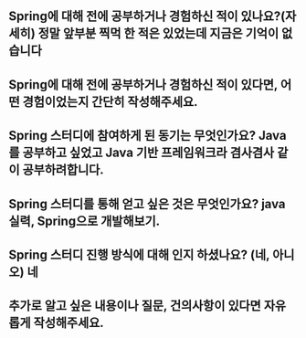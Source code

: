 ## Spring에 대해 전에 공부하거나 경험하신 적이 있나요?(자세히) 정말 앞부분 찍먹 한 적은 있었는데 지금은 기억이 없습니다

## Spring에 대해 전에 공부하거나 경험하신 적이 있다면, 어떤 경험이었는지 간단히 작성해주세요.

## Spring 스터디에 참여하게 된 동기는 무엇인가요? Java를 공부하고 싶었고 Java 기반 프레임워크라 겸사겸사 같이 공부하려합니다.

## Spring 스터디를 통해 얻고 싶은 것은 무엇인가요? java실력, Spring으로 개발해보기.

## Spring 스터디 진행 방식에 대해 인지 하셨나요? (네, 아니오) 네

## 추가로 알고 싶은 내용이나 질문, 건의사항이 있다면 자유롭게 작성해주세요. 
```
